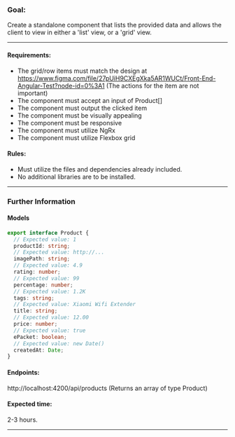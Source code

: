 ### Goal:

Create a standalone component that lists the provided data and allows the client to view in either a 'list' view, or a 'grid' view.

---

#### Requirements:

- The grid/row items must match the design at https://www.figma.com/file/27pUiH9CXEgXka5AR1WUCt/Front-End-Angular-Test?node-id=0%3A1 (The actions for the item are not important)
- The component must accept an input of Product[]
- The component must output the clicked item
- The component must be visually appealing
- The component must be responsive
- The component must utilize NgRx
- The component must utilize Flexbox grid

#### Rules:

- Must utilize the files and dependencies already included.
- No additional libraries are to be installed.

---

### Further Information

#### Models

```typescript
export interface Product {
  // Expected value: 1
  productId: string;
  // Expected value: http://...
  imagePath: string;
  // Expected value: 4.9
  rating: number;
  // Expected value: 99
  percentage: number;
  // Expected value: 1.2K
  tags: string;
  // Expected value: Xiaomi Wifi Extender
  title: string;
  // Expected value: 12.00
  price: number;
  // Expected value: true
  ePacket: boolean;
  // Expected value: new Date()
  createdAt: Date;
}
```

#### Endpoints:

http://localhost:4200/api/products
(Returns an array of type Product)

#### Expected time:

2-3 hours.

---

